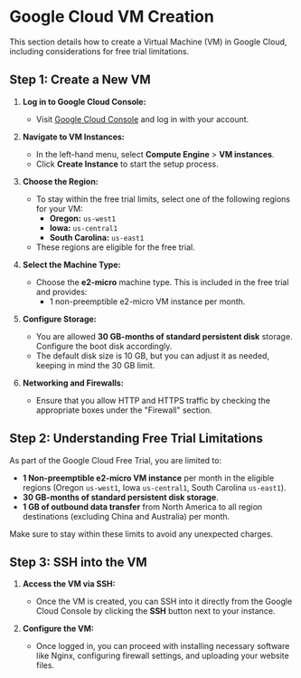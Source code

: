 # Google Cloud VM Creation

This section details how to create a Virtual Machine (VM) in Google Cloud, including considerations for free trial limitations.

## Step 1: Create a New VM

1. **Log in to Google Cloud Console:**
   - Visit [Google Cloud Console](https://console.cloud.google.com/) and log in with your account.
 
2. **Navigate to VM Instances:**
   - In the left-hand menu, select **Compute Engine** > **VM instances**.
   - Click **Create Instance** to start the setup process.

3. **Choose the Region:**
   - To stay within the free trial limits, select one of the following regions for your VM:
     - **Oregon:** `us-west1`
     - **Iowa:** `us-central1`
     - **South Carolina:** `us-east1`
   - These regions are eligible for the free trial.

4. **Select the Machine Type:**
   - Choose the **e2-micro** machine type. This is included in the free trial and provides:
     - 1 non-preemptible e2-micro VM instance per month.

5. **Configure Storage:**
   - You are allowed **30 GB-months of standard persistent disk** storage. Configure the boot disk accordingly.
   - The default disk size is 10 GB, but you can adjust it as needed, keeping in mind the 30 GB limit.

6. **Networking and Firewalls:**
   - Ensure that you allow HTTP and HTTPS traffic by checking the appropriate boxes under the "Firewall" section.

## Step 2: Understanding Free Trial Limitations

As part of the Google Cloud Free Trial, you are limited to:

- **1 Non-preemptible e2-micro VM instance** per month in the eligible regions (Oregon `us-west1`, Iowa `us-central1`, South Carolina `us-east1`).
- **30 GB-months of standard persistent disk storage**.
- **1 GB of outbound data transfer** from North America to all region destinations (excluding China and Australia) per month.

Make sure to stay within these limits to avoid any unexpected charges.

## Step 3: SSH into the VM

1. **Access the VM via SSH:**
   - Once the VM is created, you can SSH into it directly from the Google Cloud Console by clicking the **SSH** button next to your instance.

2. **Configure the VM:**
   - Once logged in, you can proceed with installing necessary software like Nginx, configuring firewall settings, and uploading your website files.


